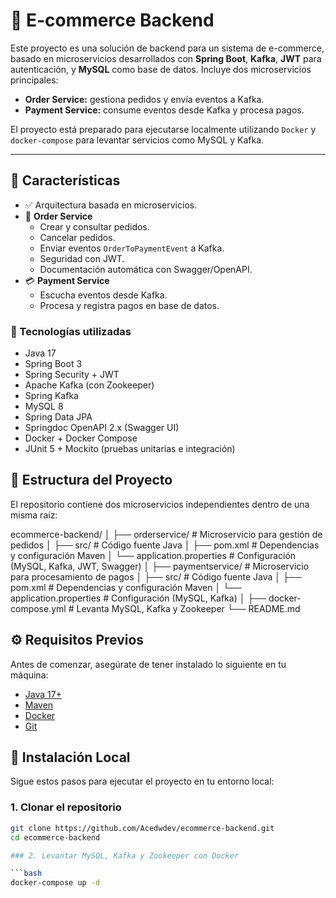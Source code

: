 # 🛒 E-commerce Backend

Este proyecto es una solución de backend para un sistema de e-commerce, basado en microservicios desarrollados con **Spring Boot**, **Kafka**, **JWT** para autenticación, y **MySQL** como base de datos. Incluye dos microservicios principales:

- **Order Service:** gestiona pedidos y envía eventos a Kafka.
- **Payment Service:** consume eventos desde Kafka y procesa pagos.

El proyecto está preparado para ejecutarse localmente utilizando `Docker` y `docker-compose` para levantar servicios como MySQL y Kafka.

---

## 🚀 Características

- ✅ Arquitectura basada en microservicios.
- 🛒 **Order Service**
  - Crear y consultar pedidos.
  - Cancelar pedidos.
  - Enviar eventos `OrderToPaymentEvent` a Kafka.
  - Seguridad con JWT.
  - Documentación automática con Swagger/OpenAPI.
- 💳 **Payment Service**
  - Escucha eventos desde Kafka.
  - Procesa y registra pagos en base de datos.

### 🔧 Tecnologías utilizadas

- Java 17
- Spring Boot 3
- Spring Security + JWT
- Apache Kafka (con Zookeeper)
- Spring Kafka
- MySQL 8
- Spring Data JPA
- Springdoc OpenAPI 2.x (Swagger UI)
- Docker + Docker Compose
- JUnit 5 + Mockito (pruebas unitarias e integración)

## 📁 Estructura del Proyecto

El repositorio contiene dos microservicios independientes dentro de una misma raíz:

ecommerce-backend/
│
├── orderservice/ # Microservicio para gestión de pedidos
│ ├── src/ # Código fuente Java
│ ├── pom.xml # Dependencias y configuración Maven
│ └── application.properties # Configuración (MySQL, Kafka, JWT, Swagger)
│
├── paymentservice/ # Microservicio para procesamiento de pagos
│ ├── src/ # Código fuente Java
│ ├── pom.xml # Dependencias y configuración Maven
│ └── application.properties # Configuración (MySQL, Kafka)
│
├── docker-compose.yml # Levanta MySQL, Kafka y Zookeeper
└── README.md


## ⚙️ Requisitos Previos

Antes de comenzar, asegúrate de tener instalado lo siguiente en tu máquina:

- [Java 17+](https://adoptopenjdk.net/)
- [Maven](https://maven.apache.org/download.cgi)
- [Docker](https://www.docker.com/products/docker-desktop)
- [Git](https://git-scm.com/)

## 🚀 Instalación Local

Sigue estos pasos para ejecutar el proyecto en tu entorno local:

### 1. Clonar el repositorio

```bash
git clone https://github.com/Acedwdev/ecommerce-backend.git
cd ecommerce-backend

### 2. Levantar MySQL, Kafka y Zookeeper con Docker

```bash
docker-compose up -d



